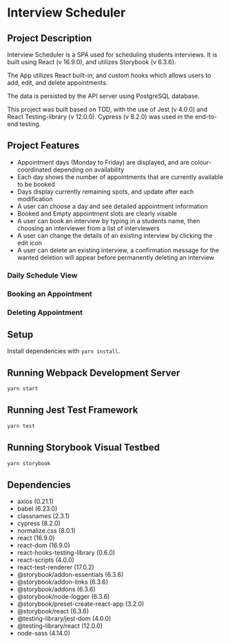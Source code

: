 # Interview Scheduler

## Project Description

Interview Scheduler is a SPA used for scheduling students interviews.
It is built using React (v 16.9.0), and utilizes Storybook (v 6.3.6).

The App utilizes React built-in, and custom hooks which allows users to add, edit, and delete appointments.

The data is persisted by the API server using PostgreSQL database.

This project was built based on TDD, with the use of Jest (v 4.0.0) and React Testing-library (v 12.0.0). Cypress (v 8.2.0) was used in the end-to-end testing.

## Project Features

- Appointment days (Monday to Friday) are displayed, and are colour-coordinated depending on availability
- Each day shows the number of appointments that are currently available to be booked
- Days display currently remaining spots, and update after each modification
- A user can choose a day and see detailed appointment information
- Booked and Empty appointment slots are clearly visable
- A user can book an interview by typing in a students name, then choosing an interviewer from a list of interviewers
- A user can change the details of an existing interview by clicking the edit icon
- A user can delete an existing interview, a confirmation message for the wanted deletion will appear before permanently deleting an interview

### Daily Schedule View

### Booking an Appointment

### Deleting Appointment

## Setup

Install dependencies with `yarn install`.

## Running Webpack Development Server

```sh
yarn start
```

## Running Jest Test Framework

```sh
yarn test
```

## Running Storybook Visual Testbed

```sh
yarn storybook
```

## Dependencies

- axios (0.21.1)
- babel (6.23.0)
- classnames (2.3.1)
- cypress (8.2.0)
- normalize.css (8.0.1)
- react (16.9.0)
- react-dom (16.9.0)
- react-hooks-testing-library (0.6.0)
- react-scripts (4.0.0)
- react-test-renderer (17.0.2)
- @storybook/addon-essentials (6.3.6)
- @storybook/addon-links (6.3.6)
- @storybook/addons (6.3.6)
- @storybook/node-logger (6.3.6)
- @storybook/preset-create-react-app (3.2.0)
- @storybook/react (6.3.6)
- @testing-library/jest-dom (4.0.0)
- @testing-library/react (12.0.0)
- node-sass (4.14.0)
